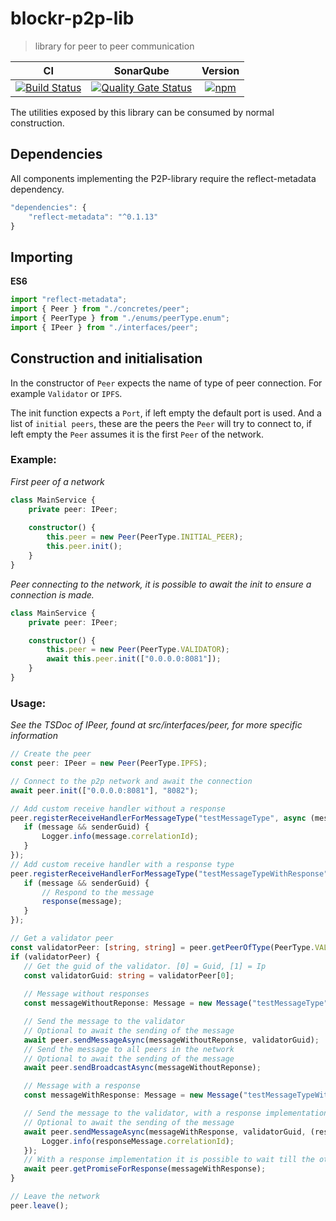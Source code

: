 # blockr-p2p-lib
>library for peer to peer communication

|**CI**|**SonarQube**|**Version**|
|:-:|:-:|:-:|
|[![Build Status](https://jenkins.naebers.me/buildStatus/icon?job=Blockr%2Fblockr-p2p-lib%2Fmaster)](https://jenkins.naebers.me/job/Blockr/job/blockr-p2p-lib/job/master/)|[![Quality Gate Status](https://sonarqube.naebers.me/api/project_badges/measure?project=blockr-p2p-lib&metric=alert_status)](https://sonarqube.naebers.me/dashboard?id=blockr-p2p-lib)|[![npm](https://img.shields.io/npm/v/@blockr/blockr-p2p-lib.svg)](https://www.npmjs.com/package/@blockr/blockr-p2p-lib)|

The utilities exposed by this library can be consumed by normal construction.

## Dependencies
All components implementing the P2P-library require the reflect-metadata dependency.
```ts
"dependencies": {
    "reflect-metadata": "^0.1.13"
}
```

## Importing
**ES6**
```ts
import "reflect-metadata";
import { Peer } from "./concretes/peer";
import { PeerType } from "./enums/peerType.enum";
import { IPeer } from "./interfaces/peer";
```

## Construction and initialisation
In the constructor of `Peer` expects the name of type of peer connection. For example `Validator` or `IPFS`.

The init function expects a `Port`, if left empty the default port is used. And a list of `initial peers`, these are the peers the `Peer` will try to connect to, if left empty the `Peer` assumes it is the first `Peer` of the network.

  ### Example:
*First peer of a network*
```ts
class MainService {
	private peer: IPeer;
	
	constructor() {
		this.peer = new Peer(PeerType.INITIAL_PEER);
		this.peer.init();
	}
}
```

*Peer connecting to the network, it is possible to await the init to ensure a connection is made.*
```ts
class MainService {
	private peer: IPeer;

	constructor() {
		this.peer = new Peer(PeerType.VALIDATOR);
		await this.peer.init(["0.0.0.0:8081"]);
	}
}
```

  ### Usage:
 *See the TSDoc of IPeer, found at src/interfaces/peer, for more specific information*

 ```ts
// Create the peer
const peer: IPeer = new Peer(PeerType.IPFS);

// Connect to the p2p network and await the connection
await peer.init(["0.0.0.0:8081"], "8082");

// Add custom receive handler without a response
peer.registerReceiveHandlerForMessageType("testMessageType", async (message: Message, senderGuid: string) => {
    if (message && senderGuid) {
        Logger.info(message.correlationId);
    }
});
// Add custom receive handler with a response type
peer.registerReceiveHandlerForMessageType("testMessageTypeWithResponse", async (message: Message, senderGuid: string, response: RESPONSE_TYPE) => {
    if (message && senderGuid) {
        // Respond to the message
        response(message);
    }
});

// Get a validator peer
const validatorPeer: [string, string] = peer.getPeerOfType(PeerType.VALIDATOR); 
if (validatorPeer) {
    // Get the guid of the validator. [0] = Guid, [1] = Ip 
    const validatorGuid: string = validatorPeer[0];
    
    // Message without responses
    const messageWithoutReponse: Message = new Message("testMessageType", "testMessageType");

    // Send the message to the validator
    // Optional to await the sending of the message
    await peer.sendMessageAsync(messageWithoutReponse, validatorGuid);
    // Send the message to all peers in the network
    // Optional to await the sending of the message
    await peer.sendBroadcastAsync(messageWithoutReponse);

    // Message with a response
    const messageWithResponse: Message = new Message("testMessageTypeWithResponse", "testMessageType");

    // Send the message to the validator, with a response implementation
    // Optional to await the sending of the message
    await peer.sendMessageAsync(messageWithResponse, validatorGuid, (responseMessage: Message) => {
        Logger.info(responseMessage.correlationId);
    });
    // With a response implementation it is possible to wait till the other peer has responded to the message.
    await peer.getPromiseForResponse(messageWithResponse);
}

// Leave the network
peer.leave();
```

